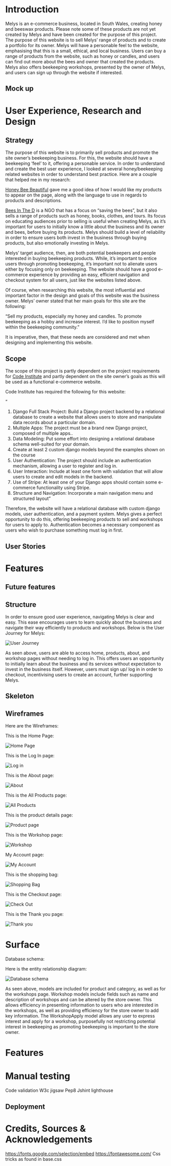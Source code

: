 # Introduction

Melys is an e-commerce business, located in South Wales, creating honey and beeswax products. Please note some of these products are not yet created by Melys and have been created for the purpose of this project. The purpose of this website is to sell Melys’ range of products and to create a portfolio for its owner. Melys will have a personable feel to the website, emphasising that this is a small, ethical, and local business. Users can buy a range of products from the website, such as honey or candles, and users can find out more about the bees and owner that created the products. Melys also offers beekeeping workshops, presented by the owner of Melys, and users can sign up through the website if interested.

## Mock up

# User Experience, Research and Design

## Strategy

The purpose of this website is to primarily sell products and promote the site owner’s beekeeping business. For this, the website should have a beekeeping ‘feel’ to it, offering a personable service. In order to understand and create the best user experience, I looked at several honey/beekeeping related websites in order to understand best practice. Here are a couple that helped me in my research:

[Honey Bee Beautiful](https://www.honeybeebeautiful.co.uk/collections/)
gave me a good idea of how I would like my products to appear on the page, along with the language to use in regards to products and descriptions.

[Bees In The D](https://beesinthed.com/) is a NGO that has a focus on “saving the bees”, but it also sells a range of products such as honey, books, clothes, and tours. Its focus on educating audiences prior to selling is useful when creating Melys, as it’s important for users to initially know a little about the business and its owner and bees, before buying its products. Melys should build a level of reliability in order to ensure users both invest in the business through buying products, but also emotionally investing in Melys.

Melys’ target audience, then, are both potential beekeepers and people interested in buying beekeeping products. While, it’s important to entice users through promoting beekeeping, it’s important not to alienate users either by focusing only on beekeeping. The website should have a good e-commerce experience by providing an easy, efficient navigation and checkout system for all users, just like the websites listed above.

Of course, when researching this website, the most influential and important factor in the design and goals of this website was the business owner. Melys’ owner stated that her main goals for this site are the following:

“Sell my products, especially my honey and candles. To promote beekeeping as a hobby and increase interest. I’d like to position myself within the beekeeping community.” 

It is imperative, then, that these needs are considered and met when designing and implementing this website.

## Scope

The scope of this project is partly dependent on the project requirements for [Code Institute](https://learn.codeinstitute.net/courses/course-v1:codeinstitute+DIWAD_MS4+2022_Q1/courseware/5cc55f6df9fe41cc8dcb4d665a251ded/8341150079674a76b87da0143c45f6f9/) and partly dependent on the site owner’s goals as this will be used as a functional e-commerce website.

Code Institute has required the following for this website:

“
1. Django Full Stack Project: Build a Django project backend by a relational database to create a website that allows users to store and manipulate data records about a particular domain.
2. Multiple Apps: The project must be a brand new Django project, composed of multiple apps..
3. Data Modeling: Put some effort into designing a relational database schema well-suited for your domain.
4. Create at least 2 custom django models beyond the examples shown on the course
5. User Authentication: The project should include an authentication mechanism, allowing a user to register and log in.
6. User Interaction: Include at least one form with validation that will allow users to create and edit models in the backend.
7. Use of Stripe: At least one of your Django apps should contain some e-commerce functionality using Stripe. 
8. Structure and Navigation: Incorporate a main navigation menu and structured layout”

Therefore, the website will have a relational database with custom django models, user authentication, and a payment system. Melys gives a perfect opportunity to do this, offering beekeeping products to sell and workshops for users to apply to. Authentication becomes a necessary component as users who wish to purchase something must log in first.


## User Stories
# Features
## Future features

## Structure

In order to ensure good user experience, navigating Melys is clear and easy. This ease encourages users to learn quickly about the business and navigate their way efficiently to products and workshops. Below is the User Journey for Melys:

![User Journey](media/docs/userjourney.webp)

As seen above, users are able to access home, products, about, and workshop pages without needing to log in. This offers users an opportunity to initially learn about the business and its services without expectation to invest in the business itself. However, users must sign up/ log in in order to checkout, incentivising users to create an account, further supporting Melys.

## Skeleton

## Wireframes

Here are the Wireframes:

This is the Home Page:

![Home Page](media/docs/wireframes/home.png)

This is the Log In page:

![Log in](media/docs/wireframes/login.png)

This is the About page:

![About](media/docs/wireframes/about.png)

This is the All Products page:

![All Products](media/docs/wireframes/allproducts.png)

This is the product details page:

![Product page](media/docs/wireframes/productpage.png)

This is the Workshop page:

![Workshop](media/docs/wireframes/workshop.png)

My Account page:

![My Account](media/docs/wireframes/myaccount.png)

This is the shopping bag:

![Shopping Bag](media/docs/wireframes/basket.png)

This is the Checkout page:

![Check Out](media/docs/wireframes/checkout.png)

This is the Thank you page:

![Thank you](media/docs/wireframes/thankyou.png)

# Surface

Database schema:

Here is the entity relationship diagram:

![Database schema](media/docs/dbdiagram.webp)

As seen above, models are included for product and category, as well as for the workshops page. Workshop models include fields such as name and description of workshops and can be altered by the store owner. This allows efficiency in presenting information to users who are interested in the workshops, as well as providing efficiency for the store owner to add key information. The WorkshopApply model allows any user to express interest and apply for a workshop, purposefully not restricting potential interest in beekeeping as promoting beekeeping is important to the store owner.

# Features

# Manual testing
Code validation
W3c jigsaw
Pep8
Jshint
lighthouse
## Deployment
# Credits, Sources & Acknowledgements

https://fonts.google.com/selection/embed
https://fontawesome.com/
Css tricks as found in base.css
